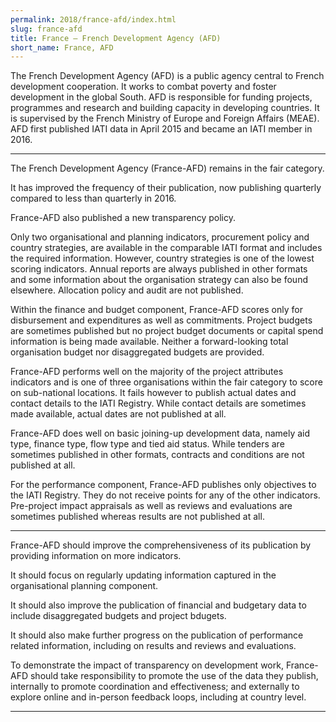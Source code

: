 ```yaml
---
permalink: 2018/france-afd/index.html
slug: france-afd
title: France – French Development Agency (AFD)
short_name: France, AFD
---
```


The French Development Agency (AFD) is a public agency central to French development cooperation. It works to combat poverty and foster development in the global South. AFD is responsible for funding projects, programmes and research and building capacity in developing countries. It is supervised by the French Ministry of Europe and Foreign Affairs (MEAE). AFD first published IATI data in April 2015 and became an IATI member in 2016.

---

The French Development Agency (France-AFD) remains in the fair category. 

It has improved the frequency of their publication, now publishing quarterly compared to less than quarterly in 2016. 

France-AFD also published a new transparency policy. 

Only two organisational and planning indicators, procurement policy and country strategies, are available in the comparable IATI format and includes the required information. However, country strategies is one of the lowest scoring indicators. Annual reports are always published in other formats and some information about the organisation strategy can also be found elsewhere.  Allocation policy and audit are not published. 

Within the finance and budget component, France-AFD scores only for disbursement and expenditures as well as commitments. Project budgets are sometimes published but no project budget documents or capital spend information is being made available. Neither a forward-looking total organisation budget nor disaggregated budgets are provided.

France-AFD performs well on the majority of the project attributes indicators and is one of three organisations within the fair category to score on sub-national locations. It fails however to publish actual dates and contact details to the IATI Registry. While contact details are sometimes made available, actual dates are not published at all. 

France-AFD does well on basic joining-up development data, namely aid type, finance type, flow type and tied aid status. While tenders are sometimes published in other formats, contracts and conditions are not published at all. 

For the performance component, France-AFD publishes only objectives to the IATI Registry. They do not receive points for any of the other indicators. Pre-project impact appraisals as well as reviews and evaluations are sometimes published whereas results are not published at all. 


---

France-AFD should improve the comprehensiveness of its publication by providing information on more indicators. 

It should focus on regularly updating information captured in the organisational planning component. 

It should also improve the publication of financial and budgetary data to include disaggregated budgets and project bdugets. 

It should also make further progress on the publication of performance related information, including on results and reviews and evaluations. 

To demonstrate the impact of transparency on development work, France-AFD should take responsibility to promote the use of the data they publish, internally to promote coordination and effectiveness; and externally to explore online and in-person feedback loops, including at country level. 

---
